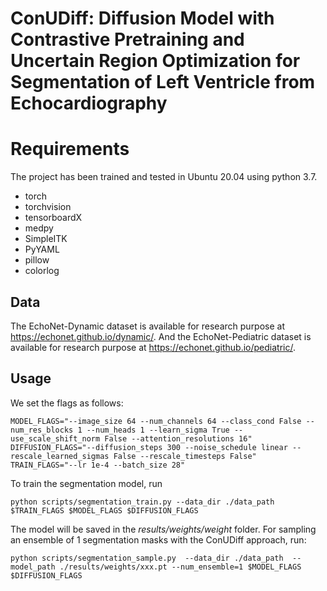 # ConUDiff: Diffusion Model with Contrastive Pretraining and Uncertain Region Optimization for Segmentation of Left Ventricle from Echocardiography

# Requirements

The project has been trained and tested in Ubuntu 20.04 using python 3.7.
* torch
* torchvision
* tensorboardX
* medpy
* SimpleITK
* PyYAML
* pillow
* colorlog

## Data

The EchoNet-Dynamic dataset is available for research purpose at https://echonet.github.io/dynamic/. And the EchoNet-Pediatric dataset is available for research purpose at https://echonet.github.io/pediatric/.


## Usage

We set the flags as follows:
```
MODEL_FLAGS="--image_size 64 --num_channels 64 --class_cond False --num_res_blocks 1 --num_heads 1 --learn_sigma True --use_scale_shift_norm False --attention_resolutions 16"
DIFFUSION_FLAGS="--diffusion_steps 300 --noise_schedule linear --rescale_learned_sigmas False --rescale_timesteps False"
TRAIN_FLAGS="--lr 1e-4 --batch_size 28"
```
To train the segmentation model, run

```
python scripts/segmentation_train.py --data_dir ./data_path $TRAIN_FLAGS $MODEL_FLAGS $DIFFUSION_FLAGS

```
The model will be saved in the *results/weights/weight* folder.
For sampling an ensemble of 1 segmentation masks with the ConUDiff approach, run:

```
python scripts/segmentation_sample.py  --data_dir ./data_path  --model_path ./results/weights/xxx.pt --num_ensemble=1 $MODEL_FLAGS $DIFFUSION_FLAGS
```


